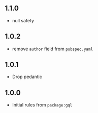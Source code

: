 ## 1.1.0

- null safety

## 1.0.2

- remove `author` field from `pubspec.yaml`

## 1.0.1

- Drop pedantic

## 1.0.0

- Initial rules from `package:gql`
